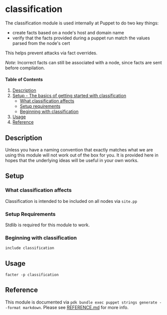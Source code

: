 
# classification

The classification module is used internally at Puppet to do two key things:

- create facts based on a node's host and domain name
- verify that the facts provided during a puppet run match the values parsed from the node's cert

This helps prevent attacks via fact overrides.

_Note_: Incorrect facts can still be associated with a node, since facts are
sent before compilation.

#### Table of Contents

1. [Description](#description)
2. [Setup - The basics of getting started with classification](#setup)
    * [What classification affects](#what-classification-affects)
    * [Setup requirements](#setup-requirements)
    * [Beginning with classification](#beginning-with-classification)
3. [Usage](#usage)
4. [Reference](#reference)

## Description

Unless you have a naming convention that exactly matches what we are using this
module will not work out of the box for you. It is provided here in hopes that
the underlying ideas will be useful in your own works.

## Setup

### What classification affects

Classification is intended to be included on all nodes via `site.pp`

### Setup Requirements

Stdlib is required for this module to work.

### Beginning with classification

```puppet
include classification
```

## Usage

```puppet
facter -p classification
```

## Reference

This module is documented via `pdk bundle exec puppet strings generate --format markdown`.
Please see [REFERENCE.md](REFERENCE.md) for more info.
